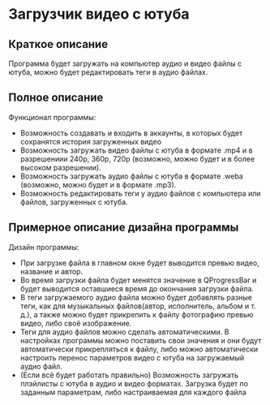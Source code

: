 # Загрузчик видео с ютуба

## Краткое описание

Программа будет загружать на компьютер аудио и видео файлы с ютуба, можно будет редактировать теги в аудио файлах.

## Полное описание

Функционал программы:
* Возможность создавать и входить в аккаунты, в которых будет сохранятся история загруженных видео
* Возможность загружать видео файлы с ютуба в формате .mp4 и в разрешениии 240p, 360p, 720p (возможно, можно будет и в более высоком разрешении). 
* Возможность загружать аудио файлы с ютуба в формате .weba (возможно, можно будет и в формате .mp3).
* Возможность редактировать теги у аудио файлов с компьютера или файлов, загруженных с ютуба.

## Примерное описание дизайна программы

Дизайн программы:
* При загрузке файла в главном окне будет выводится превью видео, название и автор. 
* Во время загрузки файла будет менятся значение в QProgressBar и будет выводится оставшиеся время до окончания загрузки файла. 
* В теги загружаемого аудио файла можно будет добавлять разные теги, как для музыкальных файлов(автор, исполнитель, альбом и т. д.), а также можно будет прикрепить к файлу фотографию превью видео, либо своё изображение.
* Теги для аудио файлов можно сделать автоматическими. В настройках программы можно поставить свои значения и они будут автоматически прикрепляться к файлу, либо можно автоматически настроить перенос параметров видео с ютуба на загружаемый аудио файл.
* (Если всё будет работать правильно) Возможность загружать плэйлисты с ютуба в аудио и видео форматах. Загрузка будет по заданным параметрам, либо настраиваемая для каждого файла

 


